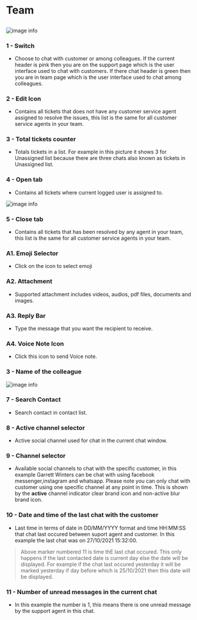 # Team

##

![image info](../../static/img/chats_img/team.jpg)

<!-- ![image info](../../static/img/chats_img/chat10.jpg) -->

### 1 - Switch

+ Choose to chat with customer or among colleagues. If the current header is pink then you are on the support page which is the user interface used to chat with customers. If there chat header is green then you are in team page which is the user interface used to chat among colleagues.

### 2 - Edit Icon

+ Contains all tickets that does not have any customer service agent assigned to resolve the issues, this list is the same for all customer service agents in your team.

### 3 - Total tickets counter

+ Totals tickets in a list. For example in this picture it shows 3 for Unassigned list
because there are three chats also known as tickets in Unassigned list.

### 4 - Open tab

+ Contains all tickets where current logged user is assigned to.

![image info](../../static/img/chats_img/chat9.jpg)

### 5 - Close tab

+ Contains all tickets that has been resolved by any agent in your team, this list is the same for all customer service agents in your team.

### A1. Emoji Selector

+ Click on the icon to select emoji

### A2. Attachment

+ Supported attachment includes videos, audios, pdf files, documents and images.

### A3. Reply Bar

+ Type the message that you want the recipient to receive.

### A4. Voice Note Icon

+ Click this icon to send Voice note.

### 3 - Name of the colleague



![image info](../../static/img/chats_img/summary_chat2.jpg)

### 7 - Search Contact

+ Search contact in contact list.

### 8 - Active channel selector

+ Active social channel used for chat in the current chat window.

### 9 - Channel selector

+ Available social channels to chat with the specific customer, in this example Garrett Winters can be chat with using facebook messenger,instagram and whatsapp. Please note you can only chat with customer using one specific channel at any point in time.
This is shown by the **active** channel indicator clear brand icon and non-active blur brand icon.

### 10 - Date and time of the last chat with the customer

+ Last time in terms of date in DD/MM/YYYY format and time HH:MM:SS that chat last occured    between suport agent and customer.
In this example the last chat was on 27/10/2021 15:32:00.

> Above marker numbered 11 is time thE last chat occured. This only happens if the last contacted date is current day else the date will be displayed. For example if the chat last occured yesterday it will be marked yesterday if day before which is 25/10/2021 then this date will be displayed.

### 11 - Number of unread messages in the current chat

+ In this example the number is 1, this means there is one unread message by the support agent in this chat.
